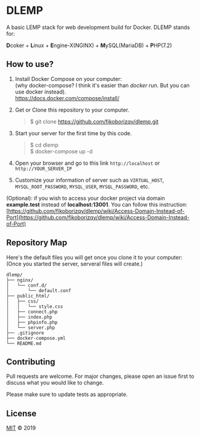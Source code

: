 # DLEMP

A basic LEMP stack for web development build for Docker. DLEMP stands for:

**D**coker + **L**inux + **E**ngine-X(NGINX) + **M**ySQL(MariaDB) + **P**HP(7.2)

## How to use?

1. Install Docker Compose on your computer:  
   (why docker-compose? I think it's easier than _docker run_. But you can use docker instead).  
   https://docs.docker.com/compose/install/  

2. Get or Clone this repository to your computer.  
   > $ git clone https://github.com/fikoborizqy/dlemp.git  

3. Start your server for the first time by this code.  
   > $ cd dlemp  
   > $ docker-compose up -d  

4. Open your browser and go to this link `http://localhost` or `http://YOUR_SERVER_IP`

5. Customize your information of server such as `VIRTUAL_HOST`, `MYSQL_ROOT_PASSWORD`, `MYSQL_USER`, `MYSQL_PASSWORD`, etc.

(Optional): if you wish to access your docker project via domain **example.test** instead of **localhost:13001**. You can follow this instruction: [https://github.com/fikoborizqy/dlemp/wiki/Access-Domain-Instead-of-Port](https://github.com/fikoborizqy/dlemp/wiki/Access-Domain-Instead-of-Port)

## Repository Map

Here's the default files you will get once you clone it to your computer:  
(Once you started the server, serveral files will create.)  

```
dlemp/
├── nginx/
│   └── conf.d/
│       └── default.conf
├── public_html/
│   ├── css/
│   │   └── style.css
│   ├── connect.php
│   ├── index.php
│   ├── phpinfo.php
│   └── server.php
├── .gitignore
├── docker-compose.yml
└── README.md
```

## Contributing

Pull requests are welcome. For major changes, please open an issue first to discuss what you would like to change.

Please make sure to update tests as appropriate.

## License

[MIT](https://choosealicense.com/licenses/mit/) &copy; 2019
